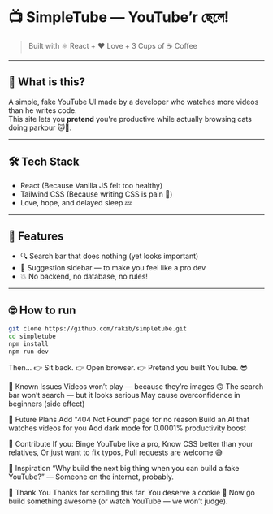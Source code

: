 # 📺 SimpleTube — YouTube’r ছেলে!

> Built with ⚛️ React + ❤️ Love + 3 Cups of ☕ Coffee

---

## 🤔 What is this?

A simple, fake YouTube UI made by a developer who watches more videos than he writes code.  
This site lets you **pretend** you're productive while actually browsing cats doing parkour 🐱💨.

---

## 🛠 Tech Stack

- React (Because Vanilla JS felt too healthy)
- Tailwind CSS (Because writing CSS is pain 🥲)
- Love, hope, and delayed sleep 💤

---

## 🎯 Features

- 🔍 Search bar that does nothing (yet looks important)
- 🧠 Suggestion sidebar — to make you feel like a pro dev
- 💥 No backend, no database, no rules!

---

## 🤓 How to run

```bash
git clone https://github.com/rakib/simpletube.git
cd simpletube
npm install
npm run dev
```

Then...
👉 Sit back.
👉 Open browser.
👉 Pretend you built YouTube. 😎

🐛 Known Issues
Videos won’t play — because they’re images 🙃
The search bar won’t search — but it looks serious
May cause overconfidence in beginners (side effect)

🚀 Future Plans
Add "404 Not Found" page for no reason
Build an AI that watches videos for you
Add dark mode for 0.0001% productivity boost

🤝 Contribute
If you:
Binge YouTube like a pro,
Know CSS better than your relatives,
Or just want to fix typos,
Pull requests are welcome 😅

🧠 Inspiration
“Why build the next big thing when you can build a fake YouTube?”
— Someone on the internet, probably.

🙏 Thank You
Thanks for scrolling this far. You deserve a cookie 🍪
Now go build something awesome (or watch YouTube — we won’t judge).
